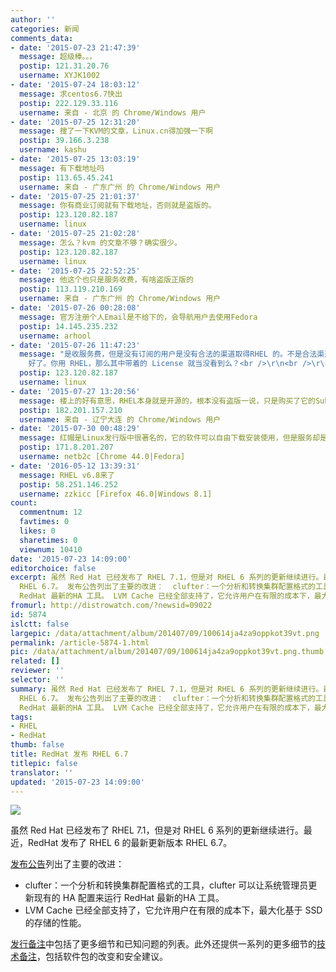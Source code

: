 ```yaml
---
author: ''
categories: 新闻
comments_data:
- date: '2015-07-23 21:47:39'
  message: 超级棒。。。
  postip: 121.31.20.76
  username: XYJK1002
- date: '2015-07-24 18:03:12'
  message: 求centos6.7快出
  postip: 222.129.33.116
  username: 来自 - 北京 的 Chrome/Windows 用户
- date: '2015-07-25 12:31:20'
  message: 搜了一下KVM的文章，Linux.cn得加强一下啊
  postip: 39.166.3.238
  username: kashu
- date: '2015-07-25 13:03:19'
  message: 有下载地址吗
  postip: 113.65.45.241
  username: 来自 - 广东广州 的 Chrome/Windows 用户
- date: '2015-07-25 21:01:37'
  message: 你有商业订阅就有下载地址，否则就是盗版的。
  postip: 123.120.82.187
  username: linux
- date: '2015-07-25 21:02:28'
  message: 怎么？kvm 的文章不够？确实很少。
  postip: 123.120.82.187
  username: linux
- date: '2015-07-25 22:52:25'
  message: 他这个也只是服务收费，有啥盗版正版的
  postip: 113.119.210.169
  username: 来自 - 广东广州 的 Chrome/Windows 用户
- date: '2015-07-26 00:28:08'
  message: 官方注册个人Email是不给下的，会导航用户去使用Fedora
  postip: 14.145.235.232
  username: arhool
- date: '2015-07-26 11:47:23'
  message: "是收服务费，但是没有订阅的用户是没有合法的渠道取得RHEL 的。不是合法渠道取得的，不是盗版么？想用 RHEL，又不想付钱，那用 CentOS
    好了。你用 RHEL，那么其中带着的 License 就当没看到么？<br />\r\n<br />\r\n当然，要是觉得盗版用的理直气壮的，那当我没说。"
  postip: 123.120.82.187
  username: linux
- date: '2015-07-27 13:20:56'
  message: 楼上的好有意思，RHEL本身就是开源的，根本没有盗版一说，只是购买了它的Subscription后，可以第一时间更新而已。不购买一样可以使用，只是补丁需要你自己手动来更新。请你下次弄请什么是开源软件再来回答和讥讽别人吧，否则只会让别人笑你没文化。
  postip: 182.201.157.210
  username: 来自 - 辽宁大连 的 Chrome/Windows 用户
- date: '2015-07-30 00:48:29'
  message: 红帽是Linux发行版中很著名的，它的软件可以自由下载安装使用，但是服务却是要收费的，比如服务器操作系统安装、配置、维护，安全防护，软件升级，内核补丁等等，当然，如果你的技术水平很高，许多问题都能自行搞定，你可以不用购买红帽的服务，正因为红帽卖的是服务，所以RHEL不应该有盗版正版之分。但是用RHEL不买服务，不如用centos得了。
  postip: 171.8.201.207
  username: netb2c [Chrome 44.0|Fedora]
- date: '2016-05-12 13:39:31'
  message: RHEL v6.8来了
  postip: 58.251.146.252
  username: zzkicc [Firefox 46.0|Windows 8.1]
count:
  commentnum: 12
  favtimes: 0
  likes: 0
  sharetimes: 0
  viewnum: 10410
date: '2015-07-23 14:09:00'
editorchoice: false
excerpt: 虽然 Red Hat 已经发布了 RHEL 7.1，但是对 RHEL 6 系列的更新继续进行。最近，RedHat 发布了 RHEL 6 的最新更新版本
  RHEL 6.7。 发布公告列出了主要的改进：  clufter：一个分析和转换集群配置格式的工具，clufter 可以让系统管理员更新现有的 HA 配置来运行
  RedHat 最新的HA 工具。 LVM Cache 已经全部支持了，它允许用户在有限的成本下，最大化基于 SSD 的存储的性能。  发行备注中包括了更多细节和已知问题的列表。此外还提供一系列的更多细节的技术备注，包括软件包的改变和安全建议。
fromurl: http://distrowatch.com/?newsid=09022
id: 5874
islctt: false
largepic: /data/attachment/album/201407/09/100614ja4za9oppkot39vt.png
permalink: /article-5874-1.html
pic: /data/attachment/album/201407/09/100614ja4za9oppkot39vt.png.thumb.jpg
related: []
reviewer: ''
selector: ''
summary: 虽然 Red Hat 已经发布了 RHEL 7.1，但是对 RHEL 6 系列的更新继续进行。最近，RedHat 发布了 RHEL 6 的最新更新版本
  RHEL 6.7。 发布公告列出了主要的改进：  clufter：一个分析和转换集群配置格式的工具，clufter 可以让系统管理员更新现有的 HA 配置来运行
  RedHat 最新的HA 工具。 LVM Cache 已经全部支持了，它允许用户在有限的成本下，最大化基于 SSD 的存储的性能。  发行备注中包括了更多细节和已知问题的列表。此外还提供一系列的更多细节的技术备注，包括软件包的改变和安全建议。
tags:
- RHEL
- RedHat
thumb: false
title: RedHat 发布 RHEL 6.7
titlepic: false
translator: ''
updated: '2015-07-23 14:09:00'
---
```


![](/data/attachment/album/201407/09/100614ja4za9oppkot39vt.png)


虽然 Red Hat 已经发布了 RHEL 7.1，但是对 RHEL 6 系列的更新继续进行。最近，RedHat 发布了 RHEL 6 的最新更新版本 RHEL 6.7。


[发布公告](http://www.redhat.com/en/about/press-releases/red-hat-joins-platform-stability-and-open-innovation-latest-version-red-hat-enterprise-linux-6)列出了主要的改进：


* clufter：一个分析和转换集群配置格式的工具，clufter 可以让系统管理员更新现有的 HA 配置来运行 RedHat 最新的HA 工具。
* LVM Cache 已经全部支持了，它允许用户在有限的成本下，最大化基于 SSD 的存储的性能。


[发行备注](https://access.redhat.com/documentation/en-US/Red_Hat_Enterprise_Linux/6/html/6.7_Release_Notes/index.html)中包括了更多细节和已知问题的列表。此外还提供一系列的更多细节的[技术备注](https://access.redhat.com/documentation/en-US/Red_Hat_Enterprise_Linux/6/html-single/6.7_Technical_Notes/index.html)，包括软件包的改变和安全建议。